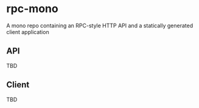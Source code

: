 # rpc-mono

A mono repo containing an RPC-style HTTP API and a statically generated client application

## API

TBD

## Client

TBD